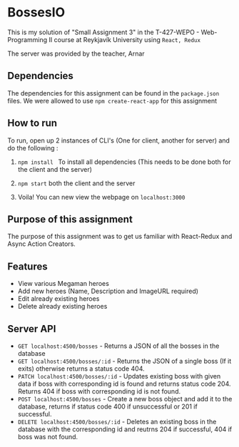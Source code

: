 # BossesIO

This is my solution of "Small Assignment 3" in the T-427-WEPO - Web-Programming II course at Reykjavík University using ```React, Redux```

The server was provided by the teacher, Arnar 

## Dependencies
The dependencies for this assignment can be found in the ```package.json``` files.
We were allowed to use ```npm create-react-app``` for this assignment


## How to run
To run, open up 2 instances of CLI's (One for client, another for server) and do the following : 

1. ``` npm install  ``` To install all dependencies (This needs to be done both for the client and the server) 

2. ``` npm start ``` both the client and the server
3. Voila! You can new view the webpage on ```localhost:3000```


## Purpose of this assignment

The purpose of this assignment was to get us familiar with React-Redux and Async Action Creators.

## Features 
 * View various Megaman heroes
 * Add new heroes (Name, Description and ImageURL required)
 * Edit already existing heroes
 * Delete already existing heroes


## Server API
 * ```GET localhost:4500/bosses``` - Returns a JSON of all the bosses in the database
 * ```GET localhost:4500/bosses/:id``` - Returns the JSON of a single boss (If it exits) otherwise returns a status code 404. 
 * ```PATCH localhost:4500/bosses/:id``` - Updates existing boss with given data if boss with corresponding id is found and returns status code 204. Returns 404 if boss with corresponding id is not found. 
 * ```POST localhost:4500/bosses``` - Create a new boss object and add it to the database, returns if status code 400 if unsuccessful or 201 if successful.
 * ```DELETE localhost:4500/bosses/:id``` - Deletes an existing boss in the database with the corresponding id and reutrns 204 if successful, 404 if boss was not found. 